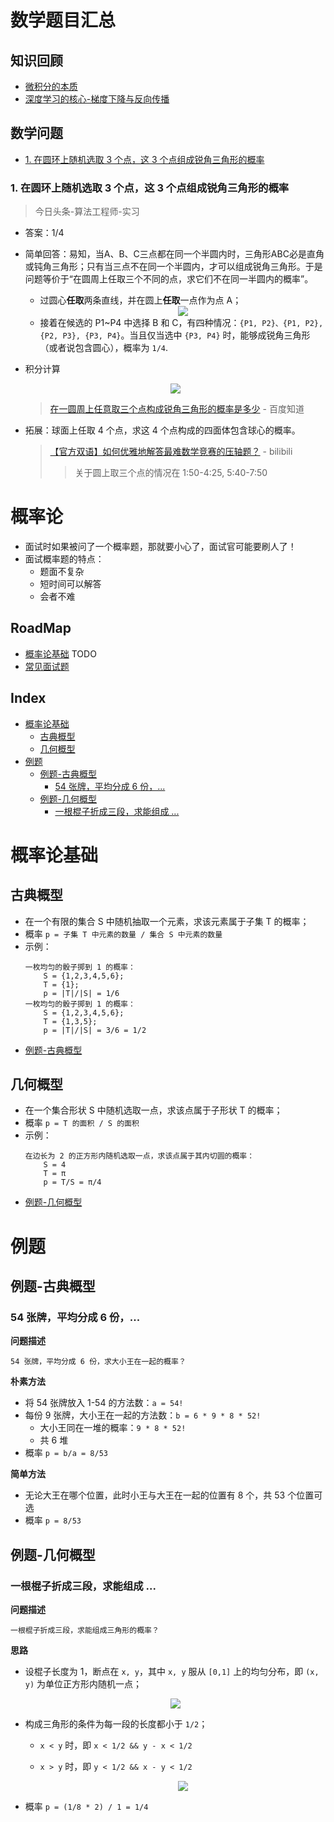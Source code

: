 # 数学题目汇总


**知识回顾**
---
- [微积分的本质](./微积分的本质.md)
- [深度学习的核心-梯度下降与反向传播](./深度学习的核心.md)

**数学问题**
---
<!-- TOC -->

- [1. 在圆环上随机选取 3 个点，这 3 个点组成锐角三角形的概率](#1-在圆环上随机选取-3-个点这-3-个点组成锐角三角形的概率)

<!-- /TOC -->


### 1. 在圆环上随机选取 3 个点，这 3 个点组成锐角三角形的概率
> 今日头条-算法工程师-实习

- 答案：1/4

- 简单回答：易知，当A、B、C三点都在同一个半圆内时，三角形ABC必是直角或钝角三角形；只有当三点不在同一个半圆内，才可以组成锐角三角形。于是问题等价于“在圆周上任取三个不同的点，求它们不在同一半圆内的概率”。
    - 过圆心**任取**两条直线，并在圆上**任取**一点作为点 A；
        <div align="center"><img src="../_assets/TIM截图20181018151502.png" height="" /></div>
    - 接着在候选的 P1~P4 中选择 B 和 C，有四种情况：`{P1, P2}、{P1, P2}, {P2, P3}, {P3, P4}`。当且仅当选中 `{P3, P4}` 时，能够成锐角三角形（或者说包含圆心），概率为 `1/4`.

- 积分计算

    <div align="center"><a href="http://www.codecogs.com/eqnedit.php?latex=\int_{0}^{\pi}\frac{\theta}{2\pi}\cdot\frac{1}{\pi}{d}{\theta}=\frac{\theta^2}{4\pi^2}\Big|^\pi_0=\frac{1}{4}"><img src="../_assets/公式_20180624211704.png" height="" /></a></div>

    > [在一圆周上任意取三个点构成锐角三角形的概率是多少](https://zhidao.baidu.com/question/1884315387170029428.html) - 百度知道 

- 拓展：球面上任取 4 个点，求这 4 个点构成的四面体包含球心的概率。
    > [【官方双语】如何优雅地解答最难数学竞赛的压轴题？](https://www.bilibili.com/video/av17275211) - bilibili 
    >> 关于圆上取三个点的情况在 1:50-4:25, 5:40-7:50



概率论
===
- 面试时如果被问了一个概率题，那就要小心了，面试官可能要刷人了！
- 面试概率题的特点：
    - 题面不复杂
    - 短时间可以解答
    - 会者不难

RoadMap
---
- [概率论基础](#概率论基础) TODO
- [常见面试题](#常见面试题)

Index
---
<!-- TOC -->

- [概率论基础](#概率论基础)
    - [古典概型](#古典概型)
    - [几何概型](#几何概型)
- [例题](#例题)
    - [例题-古典概型](#例题-古典概型)
        - [54 张牌，平均分成 6 份，...](#54-张牌平均分成-6-份)
    - [例题-几何概型](#例题-几何概型)
        - [一根棍子折成三段，求能组成 ...](#一根棍子折成三段求能组成-)

<!-- /TOC -->

# 概率论基础

## 古典概型
- 在一个有限的集合 S 中随机抽取一个元素，求该元素属于子集 T 的概率；
- 概率 `p = 子集 T 中元素的数量 / 集合 S 中元素的数量`
- 示例：
    ```
    一枚均匀的骰子掷到 1 的概率：
        S = {1,2,3,4,5,6}; 
        T = {1}; 
        p = |T|/|S| = 1/6
    一枚均匀的骰子掷到 1 的概率：
        S = {1,2,3,4,5,6}; 
        T = {1,3,5}; 
        p = |T|/|S| = 3/6 = 1/2
    ```
- [例题-古典概型](#例题-古典概型)

## 几何概型
- 在一个集合形状 S 中随机选取一点，求该点属于子形状 T 的概率；
- 概率 `p = T 的面积 / S 的面积`
- 示例：
    ```
    在边长为 2 的正方形内随机选取一点，求该点属于其内切圆的概率：
        S = 4
        T = π
        p = T/S = π/4
    ```
- [例题-几何概型](#例题-几何概型)

# 例题

## 例题-古典概型

### 54 张牌，平均分成 6 份，...

**问题描述**
```
54 张牌，平均分成 6 份，求大小王在一起的概率？
```

**朴素方法**
- 将 54 张牌放入 1-54 的方法数：`a = 54!`
- 每份 9 张牌，大小王在一起的方法数：`b = 6 * 9 * 8 * 52!`
    - 大小王同在一堆的概率：`9 * 8 * 52!`
    - 共 6 堆
- 概率 `p = b/a = 8/53`

**简单方法**
- 无论大王在哪个位置，此时小王与大王在一起的位置有 8 个，共 53 个位置可选
- 概率 `p = 8/53`


## 例题-几何概型

### 一根棍子折成三段，求能组成 ...

**问题描述**
```
一根棍子折成三段，求能组成三角形的概率？
```

**思路**
- 设棍子长度为 1，断点在 `x, y`，其中 `x, y` 服从 `[0,1]` 上的均匀分布，即 `(x, y)` 为单位正方形内随机一点；

    <div align="center"><img src="../_assets/TIM截图20181001142309.png" height="" /></div>

- 构成三角形的条件为每一段的长度都小于 `1/2`；
    - `x < y` 时，即 `x < 1/2 && y - x < 1/2`
    - `x > y` 时，即 `y < 1/2 && x - y < 1/2`

        <div align="center"><img src="../_assets/TIM截图20181001142653.png" height="" /></div>

- 概率 `p = (1/8 * 2) / 1 = 1/4`




